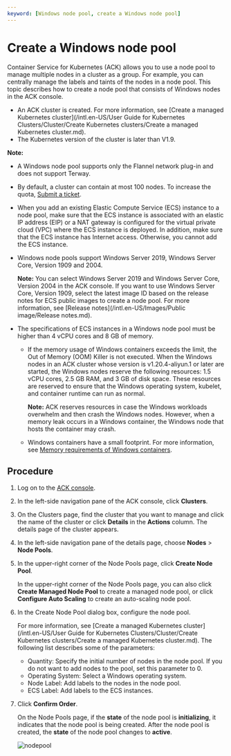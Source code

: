 ```yaml
---
keyword: [Windows node pool, create a Windows node pool]
---
```


# Create a Windows node pool

Container Service for Kubernetes \(ACK\) allows you to use a node pool to manage multiple nodes in a cluster as a group. For example, you can centrally manage the labels and taints of the nodes in a node pool. This topic describes how to create a node pool that consists of Windows nodes in the ACK console.

-   An ACK cluster is created. For more information, see [Create a managed Kubernetes cluster](/intl.en-US/User Guide for Kubernetes Clusters/Cluster/Create Kubernetes clusters/Create a managed Kubernetes cluster.md).
-   The Kubernetes version of the cluster is later than V1.9.

**Note:**

-   A Windows node pool supports only the Flannel network plug-in and does not support Terway.

-   By default, a cluster can contain at most 100 nodes. To increase the quota, [Submit a ticket](https://workorder-intl.console.aliyun.com/console.htm).
-   When you add an existing Elastic Compute Service \(ECS\) instance to a node pool, make sure that the ECS instance is associated with an elastic IP address \(EIP\) or a NAT gateway is configured for the virtual private cloud \(VPC\) where the ECS instance is deployed. In addition, make sure that the ECS instance has Internet access. Otherwise, you cannot add the ECS instance.

-   Windows node pools support Windows Server 2019, Windows Server Core, Version 1909 and 2004.

    **Note:** You can select Windows Server 2019 and Windows Server Core, Version 2004 in the ACK console. If you want to use Windows Server Core, Version 1909, select the latest image ID based on the release notes for ECS public images to create a node pool. For more information, see [Release notes](/intl.en-US/Images/Public image/Release notes.md).

-   The specifications of ECS instances in a Windows node pool must be higher than 4 vCPU cores and 8 GB of memory.
    -   If the memory usage of Windows containers exceeds the limit, the Out of Memory \(OOM\) Killer is not executed. When the Windows nodes in an ACK cluster whose version is v1.20.4-aliyun.1 or later are started, the Windows nodes reserve the following resources: 1.5 vCPU cores, 2.5 GB RAM, and 3 GB of disk space. These resources are reserved to ensure that the Windows operating system, kubelet, and container runtime can run as normal.

        **Note:** ACK reserves resources in case the Windows workloads overwhelm and then crash the Windows nodes. However, when a memory leak occurs in a Windows container, the Windows node that hosts the container may crash.

    -   Windows containers have a small footprint. For more information, see [Memory requirements of Windows containers](https://docs.microsoft.com/en-us/virtualization/windowscontainers/deploy-containers/system-requirements#memory-requirements).

## Procedure

1.  Log on to the [ACK console](https://cs.console.aliyun.com).

2.  In the left-side navigation pane of the ACK console, click **Clusters**.

3.  On the Clusters page, find the cluster that you want to manage and click the name of the cluster or click **Details** in the **Actions** column. The details page of the cluster appears.

4.  In the left-side navigation pane of the details page, choose **Nodes** \> **Node Pools**.

5.  In the upper-right corner of the Node Pools page, click **Create Node Pool**.

    In the upper-right corner of the Node Pools page, you can also click **Create Managed Node Pool** to create a managed node pool, or click **Configure Auto Scaling** to create an auto-scaling node pool.

6.  In the Create Node Pool dialog box, configure the node pool.

    For more information, see [Create a managed Kubernetes cluster](/intl.en-US/User Guide for Kubernetes Clusters/Cluster/Create Kubernetes clusters/Create a managed Kubernetes cluster.md). The following list describes some of the parameters:

    -   Quantity: Specify the initial number of nodes in the node pool. If you do not want to add nodes to the pool, set this parameter to 0.
    -   Operating System: Select a Windows operating system.
    -   Node Label: Add labels to the nodes in the node pool.
    -   ECS Label: Add labels to the ECS instances.
7.  Click **Confirm Order**.

    On the Node Pools page, if the **state** of the node pool is **initializing**, it indicates that the node pool is being created. After the node pool is created, the **state** of the node pool changes to **active**.

    ![nodepool](https://help-static-aliyun-doc.aliyuncs.com/assets/img/en-US/5365359951/p95881.png)


